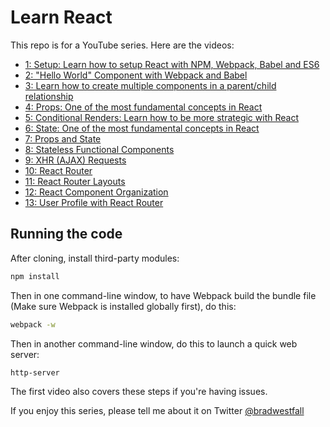 # Learn React

This repo is for a YouTube series. Here are the videos:

- [1: Setup: Learn how to setup React with NPM, Webpack, Babel and ES6 ](https://youtu.be/ZkSV5IUqHMM?list=PLMve8qV_h5E8YuaoKG34145IuLRatslPU)
- [2: "Hello World" Component with Webpack and Babel ](https://youtu.be/ZRHfZqN6pBY?list=PLMve8qV_h5E8YuaoKG34145IuLRatslPU)
- [3: Learn how to create multiple components in a parent/child relationship](https://youtu.be/psxeb0z2KbU?list=PLMve8qV_h5E8YuaoKG34145IuLRatslPU)
- [4: Props: One of the most fundamental concepts in React](https://youtu.be/cBYi5Ypr5W0?list=PLMve8qV_h5E8YuaoKG34145IuLRatslPU)
- [5: Conditional Renders: Learn how to be more strategic with React](https://youtu.be/4xgiysCSIWo?list=PLMve8qV_h5E8YuaoKG34145IuLRatslPU)
- [6: State: One of the most fundamental concepts in React](https://youtu.be/BGNrTE0ZN3A?list=PLMve8qV_h5E8YuaoKG34145IuLRatslPU)
- [7: Props and State](https://youtu.be/eKVb-OxoLCs?list=PLMve8qV_h5E8YuaoKG34145IuLRatslPU)
- [8: Stateless Functional Components](https://youtu.be/but2AvPtLkc?list=PLMve8qV_h5E8YuaoKG34145IuLRatslPU)
- [9: XHR (AJAX) Requests ](https://youtu.be/A2-u0KnyxWs?list=PLMve8qV_h5E8YuaoKG34145IuLRatslPU)
- [10: React Router](https://youtu.be/y-Rc5R6snPM?list=PLMve8qV_h5E8YuaoKG34145IuLRatslPU)
- [11: React Router Layouts](https://youtu.be/iaYxvJZh5Jw?list=PLMve8qV_h5E8YuaoKG34145IuLRatslPU)
- [12: React Component Organization ](https://youtu.be/OH2rSN9hWuI?list=PLMve8qV_h5E8YuaoKG34145IuLRatslPU)
- [13: User Profile with React Router](https://youtu.be/zm3WE1mguqs?list=PLMve8qV_h5E8YuaoKG34145IuLRatslPU)

## Running the code

After cloning, install third-party modules:

```sh
npm install
```

Then in one command-line window, to have Webpack build the bundle file (Make sure Webpack is installed globally first), do this:

```sh
webpack -w
```

Then in another command-line window, do this to launch a quick web server:

```sh
http-server
```

The first video also covers these steps if you're having issues.

If you enjoy this series, please tell me about it on Twitter [@bradwestfall](http://twitter.com/bradwestfall)
